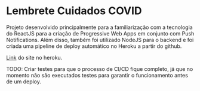 # Lembrete Cuidados COVID

Projeto desenvolvido principalmente para a familiarização com a tecnologia do ReactJS para a criação de Progressive Web Apps em conjunto com Push Notifications. Além disso, também foi utilizado NodeJS para o backend e foi criada uma pipeline de deploy automático no Heroku a partir do github.

[Link](https://lembrete-covid.herokuapp.com/) do site no heroku.

TODO: Criar testes para que o processo de CI/CD fique completo, já que no momento não são executados testes para garantir o funcionamento antes de um deploy.
